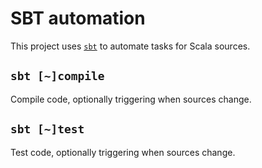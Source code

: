 # SBT automation

This project uses [`sbt`](../tools.md#simple-build-tool-sbt) to automate tasks for Scala sources.

## `sbt [~]compile`

Compile code, optionally triggering when sources change.

## `sbt [~]test`

Test code, optionally triggering when sources change.
